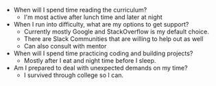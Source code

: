 - When will I spend time reading the curriculum?
	- I'm most active after lunch time and later at night
- When I run into difficulty, what are my options to get support?
	- Currently mostly Google and StackOverflow is my default choice.
	- There are Slack Communities that are willing to help out as well
	- Can also consult with mentor 
- When will I spend time practicing coding and building projects?
	- Mostly after I eat and night time before I sleep.
- Am I prepared to deal with unexpected demands on my time?
	- I survived through college so I can.